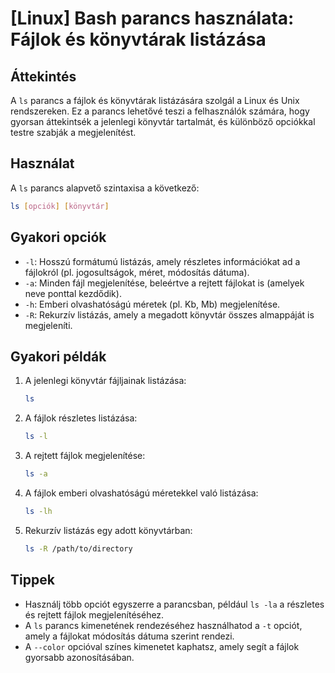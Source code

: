 # [Linux] Bash parancs használata: Fájlok és könyvtárak listázása

## Áttekintés
A `ls` parancs a fájlok és könyvtárak listázására szolgál a Linux és Unix rendszereken. Ez a parancs lehetővé teszi a felhasználók számára, hogy gyorsan áttekintsék a jelenlegi könyvtár tartalmát, és különböző opciókkal testre szabják a megjelenítést.

## Használat
A `ls` parancs alapvető szintaxisa a következő:

```bash
ls [opciók] [könyvtár]
```

## Gyakori opciók
- `-l`: Hosszú formátumú listázás, amely részletes információkat ad a fájlokról (pl. jogosultságok, méret, módosítás dátuma).
- `-a`: Minden fájl megjelenítése, beleértve a rejtett fájlokat is (amelyek neve ponttal kezdődik).
- `-h`: Emberi olvashatóságú méretek (pl. Kb, Mb) megjelenítése.
- `-R`: Rekurzív listázás, amely a megadott könyvtár összes almappáját is megjeleníti.

## Gyakori példák
1. A jelenlegi könyvtár fájljainak listázása:
   ```bash
   ls
   ```

2. A fájlok részletes listázása:
   ```bash
   ls -l
   ```

3. A rejtett fájlok megjelenítése:
   ```bash
   ls -a
   ```

4. A fájlok emberi olvashatóságú méretekkel való listázása:
   ```bash
   ls -lh
   ```

5. Rekurzív listázás egy adott könyvtárban:
   ```bash
   ls -R /path/to/directory
   ```

## Tippek
- Használj több opciót egyszerre a parancsban, például `ls -la` a részletes és rejtett fájlok megjelenítéséhez.
- A `ls` parancs kimenetének rendezéséhez használhatod a `-t` opciót, amely a fájlokat módosítás dátuma szerint rendezi.
- A `--color` opcióval színes kimenetet kaphatsz, amely segít a fájlok gyorsabb azonosításában.